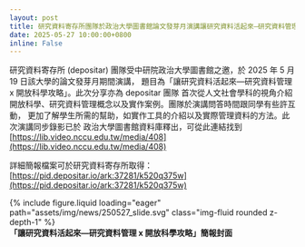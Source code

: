 ```yaml
---
layout: post
title: 研究資料寄存所團隊於政治大學圖書館論文發芽月演講讓研究資料活起來—研究資料管理 x 開放科學攻略
date: 2025-05-27 10:00:00+0800
inline: False
---
```


研究資料寄存所 (depositar) 團隊受中研院政治大學圖書館之邀，於 2025 年 5 月 19 日該大學的論文發芽月期間演講，
題目為「讓研究資料活起來—研究資料管理 x 開放科學攻略」。此次分享亦為 depositar 團隊
首次從人文社會學科的視角介紹開放科學、研究資料管理概念以及實作案例。團隊於演講問答時間跟同學有些許互動，
更加了解學生所需的幫助，如實作工具的介紹以及實際管理資料的方法。此次演講同步錄影已於
政治大學圖書館資料庫釋出，可從此連結找到 [https://lib.video.nccu.edu.tw/media/408](https://lib.video.nccu.edu.tw/media/408)

詳細簡報檔案可於研究資料寄存所取得：[https://pid.depositar.io/ark:37281/k520q375w](https://pid.depositar.io/ark:37281/k520q375w)


<div class="row mt-3">
    <div class="col-sm mt-3 mt-md-0">
        {% include figure.liquid loading="eager" path="assets/img/news/250527_slide.svg" class="img-fluid rounded z-depth-1" %}
    </div>
</div>
<div class="caption mt-0">
    <b>「讓研究資料活起來—研究資料管理 x 開放科學攻略」簡報封面</b>
</div>